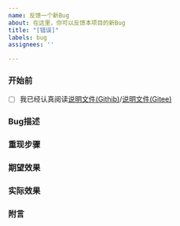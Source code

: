 ```yaml
---
name: 反馈一个新Bug
about: 在这里，你可以反馈本项目的新Bug
title: "[错误]"
labels: bug
assignees: ''

---
```


### 开始前

<!-- 无论您提交的Bug如何简单, 也请严格按照 Issue 模板填写信息, 未正确套用模板或信息不全的将不做处理. 感谢配合-->

- [ ] 我已经认真阅读[说明文件(Githib)](https://github.com/xianyongjian080402/Minecraft-Optimal-Starter_2/blob/master/.github/ISSUE_TEMPLATE/ISSUE_GUIDELINES.md)/[说明文件(Gitee)](https://gitee.com/xian66/minecraft-optimal-starter_2/blob/master/.gitee/ISSUE_GUIDELINES.md)

<!-- 阅读后，请讲 [ ] 改为 [X]-->

### Bug描述

### 重现步骤

### 期望效果

### 实际效果

### 附言
<!-- 没有请写 无 --->

<!-- 建议上传日志文件 --->
